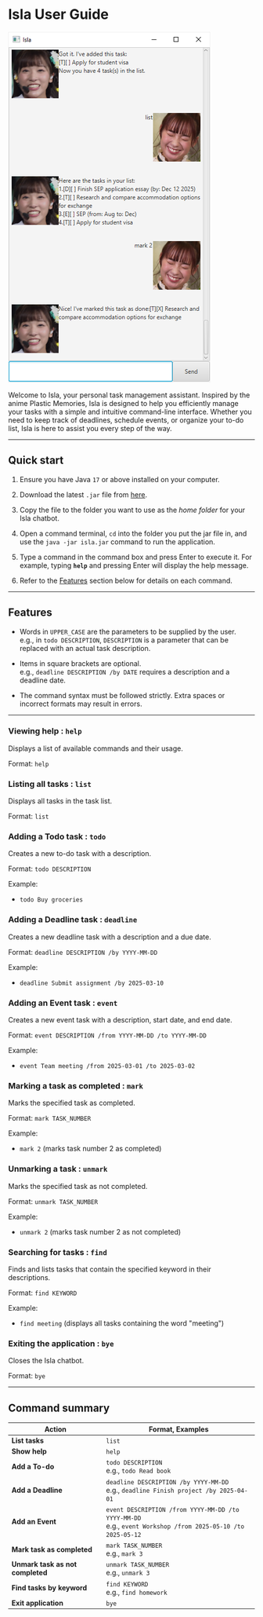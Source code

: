 # Isla User Guide

![Ui](Ui.png)

Welcome to Isla, your personal task management assistant.
Inspired by the anime Plastic Memories, Isla is designed to help you efficiently manage your tasks with a simple and intuitive command-line interface.
Whether you need to keep track of deadlines, schedule events, or organize your to-do list, Isla is here to assist you every step of the way.

--------------------------------------------------------------------------------------------------------------------

## Quick start

1. Ensure you have Java `17` or above installed on your computer.

2. Download the latest `.jar` file from [here](https://github.com/kokseen1/ip/releases).

3. Copy the file to the folder you want to use as the _home folder_ for your Isla chatbot.

4. Open a command terminal, `cd` into the folder you put the jar file in, and use the `java -jar isla.jar` command to run the application.

5. Type a command in the command box and press Enter to execute it. For example, typing **`help`** and pressing Enter will display the help message.

6. Refer to the [Features](#features) section below for details on each command.

--------------------------------------------------------------------------------------------------------------------

## Features

* Words in `UPPER_CASE` are the parameters to be supplied by the user.<br>
  e.g., in `todo DESCRIPTION`, `DESCRIPTION` is a parameter that can be replaced with an actual task description.

* Items in square brackets are optional.<br>
  e.g., `deadline DESCRIPTION /by DATE` requires a description and a deadline date.

* The command syntax must be followed strictly. Extra spaces or incorrect formats may result in errors.

--------------------------------------------------------------------------------------------------------------------

### Viewing help : `help`

Displays a list of available commands and their usage.

Format: `help`

### Listing all tasks : `list`

Displays all tasks in the task list.

Format: `list`

### Adding a Todo task : `todo`

Creates a new to-do task with a description.

Format: `todo DESCRIPTION`

Example:
* `todo Buy groceries`

### Adding a Deadline task : `deadline`

Creates a new deadline task with a description and a due date.

Format: `deadline DESCRIPTION /by YYYY-MM-DD`

Example:
* `deadline Submit assignment /by 2025-03-10`

### Adding an Event task : `event`

Creates a new event task with a description, start date, and end date.

Format: `event DESCRIPTION /from YYYY-MM-DD /to YYYY-MM-DD`

Example:
* `event Team meeting /from 2025-03-01 /to 2025-03-02`

### Marking a task as completed : `mark`

Marks the specified task as completed.

Format: `mark TASK_NUMBER`

Example:
* `mark 2` (marks task number 2 as completed)

### Unmarking a task : `unmark`

Marks the specified task as not completed.

Format: `unmark TASK_NUMBER`

Example:
* `unmark 2` (marks task number 2 as not completed)

### Searching for tasks : `find`

Finds and lists tasks that contain the specified keyword in their descriptions.

Format: `find KEYWORD`

Example:
* `find meeting` (displays all tasks containing the word "meeting")

### Exiting the application : `bye`

Closes the Isla chatbot.

Format: `bye`

--------------------------------------------------------------------------------------------------------------------

## Command summary

| Action                           | Format, Examples                                                                                               |
|----------------------------------|----------------------------------------------------------------------------------------------------------------|
| **List tasks**                   | `list`                                                                                                         |
| **Show help**                    | `help`                                                                                                         |
| **Add a To-do**                  | `todo DESCRIPTION`<br> e.g., `todo Read book`                                                                  |
| **Add a Deadline**               | `deadline DESCRIPTION /by YYYY-MM-DD`<br> e.g., `deadline Finish project /by 2025-04-01`                       |
| **Add an Event**                 | `event DESCRIPTION /from YYYY-MM-DD /to YYYY-MM-DD`<br> e.g., `event Workshop /from 2025-05-10 /to 2025-05-12` |
| **Mark task as completed**       | `mark TASK_NUMBER`<br> e.g., `mark 3`                                                                          |
| **Unmark task as not completed** | `unmark TASK_NUMBER`<br> e.g., `unmark 3`                                                                      |
| **Find tasks by keyword**        | `find KEYWORD`<br> e.g., `find homework`                                                                       |
| **Exit application**             | `bye`                                                                                                          |
